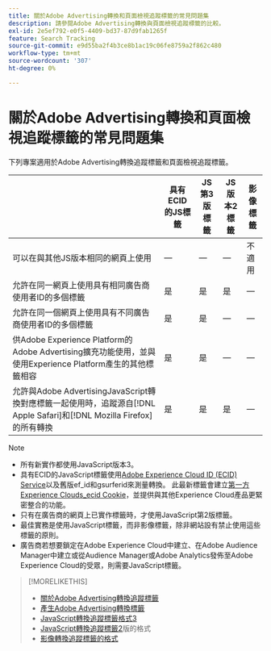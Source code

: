 ```yaml
---
title: 關於Adobe Advertising轉換和頁面檢視追蹤標籤的常見問題集
description: 請參閱Adobe Advertising轉換與頁面檢視追蹤標籤的比較。
exl-id: 2e5ef792-e0f5-4409-bd37-87d9fab1265f
feature: Search Tracking
source-git-commit: e9d55ba2f4b3ce8b1ac19c06fe8759a2f862c480
workflow-type: tm+mt
source-wordcount: '307'
ht-degree: 0%

---
```


# 關於Adobe Advertising轉換和頁面檢視追蹤標籤的常見問題集

下列專案適用於Adobe Advertising轉換追蹤標籤和頁面檢視追蹤標籤。

| | 具有ECID的JS標籤 | JS第3版標籤 | JS版本2標籤 | 影像標籤 |
| ---- | ---- | ---- | ---- | ---- |
| 可以在與其他JS版本相同的網頁上使用 | — | — | — | 不適用 |
| 允許在同一網頁上使用具有相同廣告商使用者ID的多個標籤 | 是 | 是 | 是 | — |
| 允許在同一個網頁上使用具有不同廣告商使用者ID的多個標籤 | 是 | 是 | — | — |
| 供Adobe Experience Platform的Adobe Advertising擴充功能使用，並與使用Experience Platform產生的其他標籤相容 | 是 | 是 | — | — |
| 允許與Adobe AdvertisingJavaScript轉換對應標籤一起使用時，追蹤源自[!DNL Apple Safari]和[!DNL Mozilla Firefox]的所有轉換 | 是 | 是 | 是 | — |

<!-- add link to page on conversion mapping tag above? -->

>[!NOTE]
>
>* 所有新實作都使用JavaScript版本3。
>* 具有ECID的JavaScript標籤使用[Adobe Experience Cloud ID (ECID) Service](https://experienceleague.adobe.com/docs/id-service/using/intro/overview.html?lang=zh-Hant)以及舊版ef_id和gsurferid來測量轉換。 此最新標籤會建立[第一方Experience Clouds_ecid Cookie](https://experienceleague.adobe.com/docs/core-services/interface/administration/ec-cookies/cookies-first-party.html?lang=zh-Hant)，並提供與其他Experience Cloud產品更緊密整合的功能。
>* 只有在廣告商的網頁上已實作標籤時，才使用JavaScript第2版標籤。
>* 最佳實務是使用JavaScript標籤，而非影像標籤，除非網站設有禁止使用這些標籤的原則。
>* 廣告商若想要鎖定在Adobe Experience Cloud中建立、在Adobe Audience Manager中建立或從Audience Manager或Adobe Analytics發佈至Adobe Experience Cloud的受眾，則需要JavaScript標籤。

>[!MORELIKETHIS]
>
>* [關於Adobe Advertising轉換追蹤標籤](/help/search-social-commerce/tracking/conversion-tracking-advertising.md)
>* [產生Adobe Advertising轉換標籤](/help/search-social-commerce/tools/conversion-tag-generate.md)
>* [JavaScript轉換追蹤標籤格式3](/help/search-social-commerce/tracking/format-conversion-tag-jsv3.md)
>* [JavaScript轉換追蹤標籤2](/help/search-social-commerce/tracking/format-conversion-tag-jsv2.md)版的格式
>* [影像轉換追蹤標籤的格式](/help/search-social-commerce/tracking/format-conversion-tag-image.md)

<!-- add if I keep the file:  
>* The Adobe Advertising JavaScript conversion mapping tag
-->
